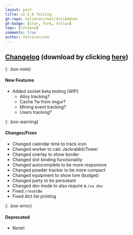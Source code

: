 ```yaml
---
layout: post
title: v2.9.8 Testing
gh-repo: Volcaronitee1/VolcAddons
gh-badge: [star, fork, follow]
tags: [release]
comments: true
author: Volcaronitee
---
```


## [Changelog](https://github.com/Volcaronitee1/VolcAddons/releases/tag/v2.9.8) (download by clicking [here](https://github.com/Volcaronitee1/VolcAddons/releases/download/v2.9.8/VolcAddons.zip))

{: .box-note}

#### New Features

- Added socket beta testing [WIP]
  - Alloy tracking?
  - Cache ?w from imgur?
  - Mining event tracking?
  - Users tracking?

{: .box-warning}

#### Changes/Fixes

- Changed calendar time to track icon
- Changed worker to calc Jackrabbit/Tower
- Changed overlay to show border
- Changed slot binding functionality
- Changed autocomplete to be more responsive
- Changed powder tracker to be more compact
- Changed equipment to show lore (budget)
- Changed party to be persistant
- Changed dev mode to also require a `/va dev`
- Fixed `/resetBe`
- Fixed dict list printing

{: .box-error}

#### Deprecated

- None!
